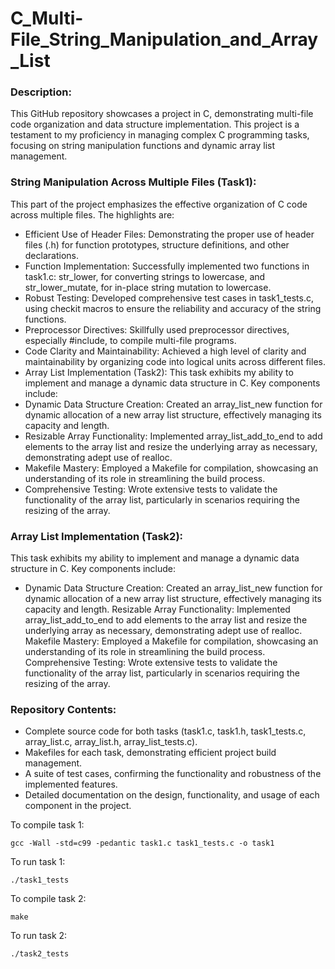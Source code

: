 # C_Multi-File_String_Manipulation_and_Array_List

### Description:
This GitHub repository showcases a project in C, demonstrating multi-file code organization and data structure implementation. This project is a testament to my proficiency in managing complex C programming tasks, focusing on string manipulation functions and dynamic array list management.

### String Manipulation Across Multiple Files (Task1): 
This part of the project emphasizes the effective organization of C code across multiple files. The highlights are:

- Efficient Use of Header Files: Demonstrating the proper use of header files (.h) for function prototypes, structure definitions, and other declarations.
- Function Implementation: Successfully implemented two functions in task1.c: str_lower, for converting strings to lowercase, and str_lower_mutate, for in-place string mutation to lowercase.
- Robust Testing: Developed comprehensive test cases in task1_tests.c, using checkit macros to ensure the reliability and accuracy of the string functions.
- Preprocessor Directives: Skillfully used preprocessor directives, especially #include, to compile multi-file programs.
- Code Clarity and Maintainability: Achieved a high level of clarity and maintainability by organizing code into logical units across different files.
- Array List Implementation (Task2): This task exhibits my ability to implement and manage a dynamic data structure in C. Key components include:
- Dynamic Data Structure Creation: Created an array_list_new function for dynamic allocation of a new array list structure, effectively managing its capacity and length.
- Resizable Array Functionality: Implemented array_list_add_to_end to add elements to the array list and resize the underlying array as necessary, demonstrating adept use of realloc.
- Makefile Mastery: Employed a Makefile for compilation, showcasing an understanding of its role in streamlining the build process.
- Comprehensive Testing: Wrote extensive tests to validate the functionality of the array list, particularly in scenarios requiring the resizing of the array.

### Array List Implementation (Task2): 
This task exhibits my ability to implement and manage a dynamic data structure in C. Key components include:

- Dynamic Data Structure Creation: Created an array_list_new function for dynamic allocation of a new array list structure, effectively managing its capacity and length.
Resizable Array Functionality: Implemented array_list_add_to_end to add elements to the array list and resize the underlying array as necessary, demonstrating adept use of realloc.
Makefile Mastery: Employed a Makefile for compilation, showcasing an understanding of its role in streamlining the build process.
Comprehensive Testing: Wrote extensive tests to validate the functionality of the array list, particularly in scenarios requiring the resizing of the array.

### Repository Contents:
- Complete source code for both tasks (task1.c, task1.h, task1_tests.c, array_list.c, array_list.h, array_list_tests.c).
- Makefiles for each task, demonstrating efficient project build management.
- A suite of test cases, confirming the functionality and robustness of the implemented features.
- Detailed documentation on the design, functionality, and usage of each component in the project.


To compile task 1:

    gcc -Wall -std=c99 -pedantic task1.c task1_tests.c -o task1

To run task 1:

    ./task1_tests

To compile task 2:

    make

To run task 2:

    ./task2_tests
